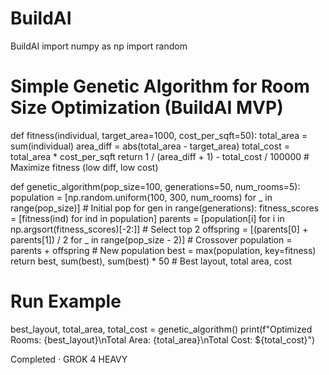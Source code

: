 # BuildAI
BuildAI
import numpy as np
import random

# Simple Genetic Algorithm for Room Size Optimization (BuildAI MVP)
def fitness(individual, target_area=1000, cost_per_sqft=50):
    total_area = sum(individual)
    area_diff = abs(total_area - target_area)
    total_cost = total_area * cost_per_sqft
    return 1 / (area_diff + 1) - total_cost / 100000  # Maximize fitness (low diff, low cost)

def genetic_algorithm(pop_size=100, generations=50, num_rooms=5):
    population = [np.random.uniform(100, 300, num_rooms) for _ in range(pop_size)]  # Initial pop
    for gen in range(generations):
        fitness_scores = [fitness(ind) for ind in population]
        parents = [population[i] for i in np.argsort(fitness_scores)[-2:]]  # Select top 2
        offspring = [(parents[0] + parents[1]) / 2 for _ in range(pop_size - 2)]  # Crossover
        population = parents + offspring  # New population
    best = max(population, key=fitness)
    return best, sum(best), sum(best) * 50  # Best layout, total area, cost

# Run Example
best_layout, total_area, total_cost = genetic_algorithm()
print(f"Optimized Rooms: {best_layout}\nTotal Area: {total_area}\nTotal Cost: ${total_cost}")


Completed
·
GROK 4 HEAVY
